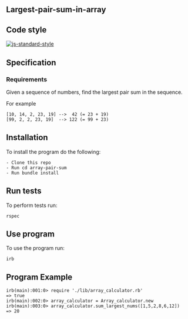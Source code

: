 ## Largest-pair-sum-in-array


## Code style

[![js-standard-style](https://img.shields.io/badge/code%20style-standard-brightgreen.svg?style=flat)](https://github.com/feross/standard)


## Specification

### Requirements

Given a sequence of numbers, find the largest pair sum in the sequence.

For example
```
[10, 14, 2, 23, 19] -->  42 (= 23 + 19)
[99, 2, 2, 23, 19]  --> 122 (= 99 + 23)
```

## Installation
To install the program do the following:
```
- Clone this repo
- Run cd array-pair-sum
- Run bundle install
```

## Run tests

To perform tests run:
```
rspec
```
## Use program

To use the program run:
```
irb
```
## Program Example
```
irb(main):001:0> require './lib/array_calculator.rb'
=> true
irb(main):002:0> array_calculator = Array_calculator.new
irb(main):003:0> array_calculator.sum_largest_nums([1,5,2,8,6,12])
=> 20
```
